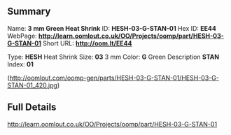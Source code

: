

 ## Summary
Name: __3 mm Green Heat Shrink__
ID: __HESH-03-G-STAN-01__
Hex ID: __EE44__
WebPage: __http://learn.oomlout.co.uk/OO/Projects/oomp/part/HESH-03-G-STAN-01__
Short URL: __http://oom.lt/EE44__

Type: __HESH__ Heat Shrink 
Size: __03__ 3 mm 
Color: __G__ Green 
Description __STAN__  
Index: __01__


(http://oomlout.com/oomp-gen/parts/HESH-03-G-STAN-01/HESH-03-G-STAN-01_420.jpg)


 ## Full Details
 http://learn.oomlout.co.uk/OO/Projects/oomp/part/HESH-03-G-STAN-01















